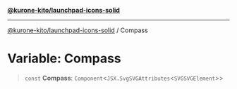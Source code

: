 [**@kurone-kito/launchpad-icons-solid**](../README.md)

***

[@kurone-kito/launchpad-icons-solid](../globals.md) / Compass

# Variable: Compass

> `const` **Compass**: `Component`\<`JSX.SvgSVGAttributes`\<`SVGSVGElement`\>\>
